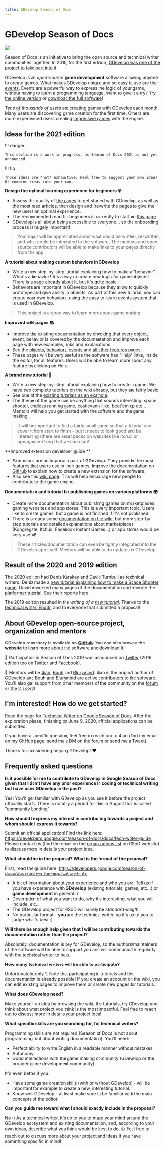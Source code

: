 ```yaml
---
title: GDevelop Season of Docs
---
```

# GDevelop Season of Docs

![](/gdevelop5/community/seasonofdocs_logo_secondarygrey_72ppi.png)

Season of Docs is an initiative to bring the open source and technical writer communities together. In 2019, for the first edition, [GDevelop was one of the project to take part into it](https://developers.google.com/season-of-docs/docs/participants).

GDevelop is an *open-source* **game development** software allowing anyone to create games. What makes GDevelop unique and so easy to use are the [events](https://gdevelop.io/). Events are a powerful way to express the logic of your game, without having to learn a programming language. Want to give it a try? [Try the online version](https://editor.gdevelop.io) or [download the full software](https://gdevelop.io/download/)!

*Tens of thousands of users* are creating games with GDevelop each month. Many users are discovering game creation for the first time. Others are more experienced users creating [impressive games](https://gdevelop.io/games-showcase/) with the engine.

## Ideas for the 2021 edition

!!! danger

    This section is a work in progress, as Season of Docs 2021 is not yet announced.

!!! tip

    Those ideas are *not* exhaustive. Feel free to suggest your own idea! Or combine ideas into your own.

**Design the optimal learning experience for beginners 🤓**

   * Assess the quality of [the pages](/gdevelop5/getting_started) to get started with GDevelop, as well as the most read articles, then design and (re)write the pages to give the new users an optimal experience.
  * The recommended read for beginners is currently to start on [this page](/gdevelop5/getting_started).
  * GDevelop is all about being accessible to everyone... so the onboarding process is hugely important!

> Your input will be appreciated about what could be written, re-written, and what could be integrated to the software. The mentors and open-source contributors will be able to make links to your pages directly from the app.

**A tutorial about making custom behaviors in GDevelop**

   * Write a new step-by-step tutorial explaining how to make a "behavior". What's a behavior? It's a way to create new logic for game objects! There is a [page already about it](/gdevelop5/tutorials/how-to-make-behavior), but it's quite basic.
  * Behaviors are important in GDevelop because they allow to quickly prototype and give ability to objects. As part of this new tutorial, you can create your own behaviors, using the easy-to-learn events system that is used in GDevelop.

> This project is a good way to learn more about game making!

**Improved wiki pages 📚**

  * Improve the existing documentation by checking that every object, event, behavior is covered by the documentation and improve each page with new examples, links and explanations.
  * See the [objects](http://wiki.compilgames.net/doku.php/gdevelop5/objects), [behaviors](http://wiki.compilgames.net/doku.php/gdevelop5/behaviors), [events](http://wiki.compilgames.net/doku.php/gdevelop5/events) and [all other features](http://wiki.compilgames.net/doku.php/gdevelop5/all-features) pages.
  * These pages will be very useful as the software has "Help" links, inside the editor, for all features. Users will be able to learn more about any feature by clicking on Help.

**A brand new tutorial 🚀**

   * Write a new step-by-step tutorial explaining how to create a game. We have two complete tutorials on the wiki already, but they are fairly basic.
  * See one of the [existing tutorials as an example](http://wiki.compilgames.net/doku.php/gdevelop5/tutorials/platform-game/start).
  * The theme of the game can be anything that sounds interesting: space shooter, endless running game, castlevania-like, beat'em up etc... Mentors will help you get started with the software and the game making.

> It will be important to find a fairly small game so that a tutorial can cover it from start to finish - but it needs to look good and be interesting (there are asset packs on websites like *itch.io* or *opengameart.org* that we can use)!

**Improved extension developer guide **

  * Extensions are an important part of GDevelop. They provide the most features that users use in their games. Improve the documentation on [GitHub](https://github.com/4ian/GDevelop/blob/master/newIDE/README-extensions.md) to explain how to create a new extension for the software.
  * Also see this [wiki page](http://wiki.compilgames.net/doku.php/gdevelop5/extending-gdevelop). This will help encourage new people to contribute to the game engine.

**Documentation and tutorial for publishing games on various platforms 🌍**

  * Create more documentation about publishing games on marketplaces, gaming websites and app stores. This is a very important topic. Users like to create games, but a game is not finished if it's not published!
  * There is already some [documentation on the wiki](http://wiki.compilgames.net/doku.php/gdevelop5/publishing), but more step-by-step tutorials and detailed explanations about marketplaces (Kongregate, Itch.io, Facebook Instant Games...) or app stores would be very useful!


> These articles/documentation can even be tightly integrated into the GDevelop app itself. Mentors will be able to do updates in GDevelop.


## Result of the 2020 and 2019 edition

The 2020 edition had Deniz Karakay and David Turnbull as technical writers. Deniz made a [new tutorial explaining how to make a Space Shooter game](/gdevelop5/tutorials/space-shooter). David reworked many pages of the documentation and rewrote the [platformer tutorial](/gdevelop5/tutorials/platformer). See [their reports here](/gdevelop5/community/season-of-docs/results).

The 2019 edition resulted in the *writing of a [new tutorial](/gdevelop5/tutorials/geometry-monster)*. Thanks to the [technical writer, End3r](https://end3r.com/), and to everyone that submitted a proposal!

## About GDevelop open-source project, organization and mentors

GDevelop repository is available on **[GitHub](https://github.com/4ian/GDevelop)**.  You can also browse the **[website](https://gdevelop.io/)** to learn more about the software and download it.

📣 Participation in Season of Docs 2019 was announced on [Twitter](https://twitter.com/GDevelopApp/status/1260181527280975873) (2019 edition too on [Twitter](https://twitter.com/GDevelopApp/status/1120410655675359234) and [Facebook](https://www.facebook.com/GDevelopApp/posts/10157106427160768)).

👋 Mentors will be [4ian](https://github.com/4ian), [Bouh](https://github.com/Bouh) and [Blurymind](https://github.com/blurymind). 4ian is the original author of GDevelop and Bouh and Blurymind are active contributors to the software. You'll also get support from other members of the community on the [forum](https://forum.gdevelop-app.com) or [the Discord](https://discord.gg/rjdYHvj)!

## I'm interested! How do we get started?

Read the page for [Technical Writer on Google Season of Docs](https://developers.google.com/season-of-docs/docs/tech-writer-guide). After the exploration phase, finishing on June 9, 2020, official applications can be submitted.

If you have a specific question, feel free to reach out to 4ian (find my email on my [GitHub page](https://github.com/4ian), send me a DM on the forum or send me a Tweet).

Thanks for considering helping GDevelop! ❤️

## Frequently asked questions

**Is it possible for me to contribute to GDevelop in Google Season of Docs given that I don’t have any prior experience in coding or technical writing but have used GDevelop in the past?**

Yes! You'll get familiar with GDevelop as you use it before the project officially starts. There is notably a period for this in August that is called "community bonding".

**How should I express my interest in contributing towards a project and whom should I express it towards?**

Submit an official application! Find the link here: https://developers.google.com/season-of-docs/docs/tech-writer-guide
Please contact us (find the email on the [organizations list](https://developers.google.com/season-of-docs/docs/participants) on GSoD website) to discuss more in details your project idea.

**What should be in the proposal? What is the format of the proposal?**

First, read the guide here: https://developers.google.com/season-of-docs/docs/tech-writer-application-hints

* A bit of information about your experience and who you are. Tell us if you have experience with **GDevelop** (existing tutorials, games, etc...) or **game development** in general :)
* Description of what you want to do, why it's interesting, what you will include, etc...
* The GDevelop project for GSoD will surely be *standard-length*.
* No particular format - **you** are the technical writer, so it's up to you to judge what's best :)

**Will there be enough help given that I will be contributing towards the documentation rather than the project?**

Absolutely, documentation is key for GDevelop, so the authors/maintainers of the software will be able to support you and will communicate regularly with the technical writer to help.

**How many technical writers will be able to participate?**

Unfortunately, only 1. Note that participating in tutorials and the documentation is already possible! If you create an account on the wiki, you can edit existing pages to improve them or create new pages for tutorials.

**What does GDevelop need?**

Make yourself an idea by browsing the wiki, the tutorials, try GDevelop and think about what project you think is the most impactful. Feel free to reach out to discuss more in details your project idea!

**What specific skills are you searching for, for technical writers?**

Programming skills are not required (Season of Docs is not about programming, but about writing documentation). You'll need:

* Perfect ability to write English in a readable manner without mistakes
* Autonomy
* Good interactions with the game making community (GDevelop or the broader game development community)

It's even better if you:

* Have some game creation skills (with or without GDevelop) - will be important for example to create a new, interesting tutorial.
* Know well GDevelop - at least make sure to be familiar with the main concepts of the editor.

**Can you guide me toward what I should exactly include in the proposal?**

No :) As a technical writer, it's up to you to make your mind around the GDevelop ecosystem and existing documentation, and, according to your own ideas, describe what you think would be best to do. 👍
Feel free to reach out to discuss more about your project and ideas if you have something specific in mind!